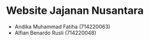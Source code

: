 # Website Jajanan Nusantara
- Andika Muhammad Fatiha (714220063)
- Alfian Benardo Rusli (714220048)
